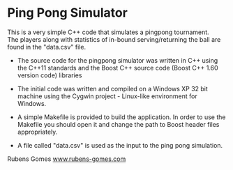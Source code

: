 # Ping Pong Simulator

This is a very simple C++ code that simulates a pingpong tournament.  
The players along with statistics of in-bound serving/returning the ball
are found in the "data.csv" file.

*  The source code for the pingpong simulator was written in C++ using
   the C++11 standards and the Boost C++ source code (Boost C++ 1.60 
   version code) libraries
  
*  The initial code was written and compiled on a Windows XP 32 bit 
   machine using the Cygwin project - Linux-like environment for Windows.

*  A simple Makefile is provided to build the application.  In order to
   use the Makefile you should open it and change the path to Boost 
   header files appropriately. 

*  A file called "data.csv" is used as the input to the ping pong
   simulation.


Rubens Gomes
www.rubens-gomes.com
